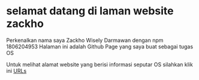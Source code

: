 # selamat datang di laman website zackho
Perkenalkan nama saya Zackho Wisely Darmawan dengan npm 1806204953
Halaman ini adalah Github Page yang saya buat sebagai tugas OS

Untuk melihat alamat website yang berisi informasi seputar OS silahkan klik ini [URLs](/os201/URLs)
